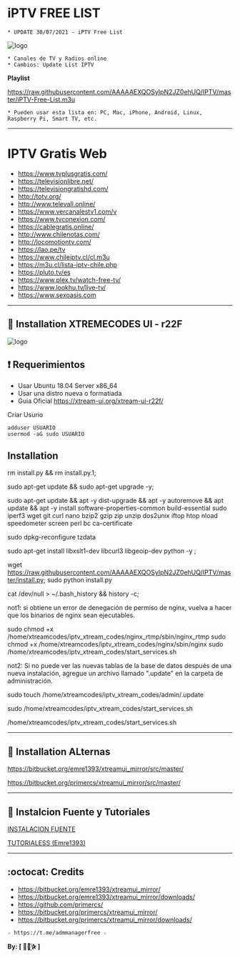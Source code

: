 ﻿# iPTV FREE LIST
```
* UPDATE 30/07/2021 - iPTV Free List
```
![logo](https://github.com/AAAAAEXQOSyIpN2JZ0ehUQ/IPTV/blob/master/Imagenes/IPTV.jpg)
 
```
* Canales de TV y Radios online
* Cambios: Update List IPTV
```

**Playlist**

https://raw.githubusercontent.com/AAAAAEXQOSyIpN2JZ0ehUQ/IPTV/master/iPTV-Free-List.m3u

```
* Pueden usar esta lista en: PC, Mac, iPhone, Android, Linux, Raspberry Pi, Smart TV, etc.
```
-------------------------------------------------------------------------------

# IPTV Gratis Web

* https://www.tvplusgratis.com/
* https://televisionlibre.net/
* https://televisiongratishd.com/
* http://totv.org/
* http://www.televall.online/
* https://www.vercanalestv1.com/v
* https://www.tvconexion.com/
* https://cablegratis.online/
* http://www.chilenotas.com/
* http://locomotiontv.com/
* https://lao.pe/tv
* https://www.chileiptv.cl/cl.m3u
* https://m3u.cl/lista-iptv-chile.php
* https://pluto.tv/es
* https://www.plex.tv/watch-free-tv/
* https://www.lookhu.tv/live-tv/
* https://www.sexoasis.com

-------------------------------------------------------------------------------

## :book: Installation XTREMECODES UI - r22F

![logo](https://github.com/AAAAAEXQOSyIpN2JZ0ehUQ/IPTV/blob/master/Imagenes/xtreamui-R22F.jpg)

## :heavy_exclamation_mark: Requerimientos 

* Usar Ubuntu 18.04 Server x86_64
* Usar una distro nueva o formatiada
* Guia Oficial https://xtream-ui.org/xtream-ui-r22f/

Criar Usurio

    adduser USUARIO
    usermod -aG sudo USUARIO

## Installation

rm install.py && rm install.py.1;

sudo apt-get update && sudo apt-get upgrade -y;

sudo apt-get update && apt -y dist-upgrade && apt -y autoremove && apt update && apt -y install software-properties-common build-essential sudo iperf3 wget git curl nano bzip2 gzip zip unzip dos2unix iftop htop nload speedometer screen perl bc ca-certificate

sudo dpkg-reconfigure tzdata

sudo apt-get install libxslt1-dev libcurl3 libgeoip-dev python -y ;

wget https://raw.githubusercontent.com/AAAAAEXQOSyIpN2JZ0ehUQ/IPTV/master/install.py; sudo python install.py

cat /dev/null > ~/.bash_history && history -c;

not1: si obtiene un error de denegación de permiso de nginx, vuelva a hacer que los binarios de nginx sean ejecutables.

sudo chmod +x /home/xtreamcodes/iptv_xtream_codes/nginx_rtmp/sbin/nginx_rtmp
sudo chmod +x /home/xtreamcodes/iptv_xtream_codes/nginx/sbin/nginx
sudo /home/xtreamcodes/iptv_xtream_codes/start_services.sh

not2: Si no puede ver las nuevas tablas de la base de datos después de una nueva instalación, agregue un archivo llamado ".update" en la carpeta de administración.

sudo touch /home/xtreamcodes/iptv_xtream_codes/admin/.update

sudo /home/xtreamcodes/iptv_xtream_codes/start_services.sh

/home/xtreamcodes/iptv_xtream_codes/start_services.sh

-------------------------------------------------------------------------------

## :book: Installation ALternas

https://bitbucket.org/emre1393/xtreamui_mirror/src/master/

https://bitbucket.org/primercs/xtreamui_mirror/src/master/

-------------------------------------------------------------------------------

## :scroll: Instalcion Fuente y Tutoriales

[INSTALACION FUENTE](https://lofertech.com/xtream-ui-installation)

[TUTORIALESS (Emre1393)](https://www.youtube.com/playlist?list=PLJB51brdC_w7dTDxi1MPqiuk3JH5U2ekn)

-------------------------------------------------------------------------------

## :octocat: Credits

* https://bitbucket.org/emre1393/xtreamui_mirror/
* https://bitbucket.org/emre1393/xtreamui_mirror/downloads/
* https://github.com/primercs/
* https://bitbucket.org/primercs/xtreamui_mirror/
* https://bitbucket.org/primercs/xtreamui_mirror/downloads/

```
☆ https://t.me/admmanagerfree ☆
```

**By: [  ⃘⃤꙰✰ ]**